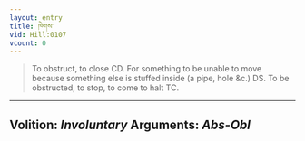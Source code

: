 ```yaml
---
layout: entry
title: ཁེགས་
vid: Hill:0107
vcount: 0
---
```

> To obstruct, to close CD\. For something to be unable to move because something else is stuffed inside (a pipe, hole &c\.) DS\. To be obstructed, to stop, to come to halt TC\.

---
Volition: _Involuntary_
Arguments: _Abs-Obl_
---

